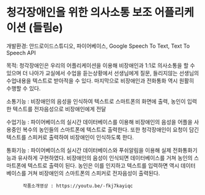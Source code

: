 # 청각장애인을 위한 의사소통 보조 어플리케이션 (들림e)

개발환경: 안드로이드스튜디오, 파이어베이스, Google Speech To Text, Text To Speech API 

목적: 청각장애인은 우리의 어플리케이션을 이용해 비장애인과 1:1로 의사소통을 할 수 있으며 더 나아가 교실에서 수업을 듣는상황에서 
      선생님에게 질문, 들리지않는 선생님의 수업내용을 텍스트로 받아적을 수 있다. 마지막으로 비장애인과 전화통화 역시 원활히 수행할 수 있다.
      
         
         
소통기능 : 비장애인의 음성을 인식하여 텍스트로 스마트폰의 화면에 출력, 농인이 입력한 텍스트를 전자음성으로 비장애인에게 전달 


수업기능 : 파이어베이스의 실시간 데이터베이스를 이용해 비장애인의 음성을 어플을 사용중인 복수의 농인들의 스마트폰에 텍스트로 출력한다.
          또한 청각장애인이 요청이 담긴 텍스트를 스피커로 출력하여 비장애인이 인식하도록 한다.


통화기능 : 파이어베이스의 실시간 데이터베이스와 푸쉬알림을 이용해 실제 전화통화기능과 유사하게 구현하였다. 
          비장애인의 음성이 인식되면 데이터베이스를 거쳐 농인의 스마트폰에 텍스트로 출력이 된다. 농인은 이를 인지하고 
          텍스트를 입력하면 역시 데이터베이스를 거쳐 비장애인의 스마트폰의 스피커로 전자음성이 출력된다. 
          
          
          
          
          작품소개영상 : https://youtu.be/-fkj7kayiqc
          
